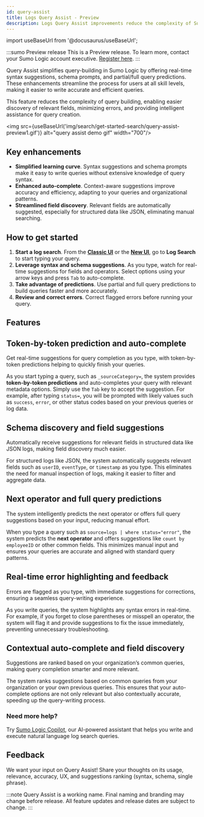 ```yaml
---
id: query-assist
title: Logs Query Assist - Preview
description: Logs Query Assist improvements reduce the complexity of Sumo Logic’s query language, making it easier to discover relevant fields, minimize errors, and benefit from intelligent query-building assistance.
---
```


<head>
  <meta name="robots" content="noindex" />
</head>

import useBaseUrl from '@docusaurus/useBaseUrl';

:::sumo Preview release
This is a Preview release. To learn more, contact your Sumo Logic account executive. [Register here](https://docs.google.com/forms/d/e/1FAIpQLSdtmzRn1NyAdk1rXGZrJrpQQwR2i9FKOYd3uKLwEzrkZGVrwQ/viewform).
:::

Query Assist simplifies query-building in Sumo Logic by offering real-time syntax suggestions, schema prompts, and partial/full query predictions. These enhancements streamline the process for users at all skill levels, making it easier to write accurate and efficient queries.

This feature reduces the complexity of query building, enabling easier discovery of relevant fields, minimizing errors, and providing intelligent assistance for query creation.

<img src={useBaseUrl('img/search/get-started-search/query-assist-preview1.gif')} alt="query assist demo gif" width="700"/>

## Key enhancements

* **Simplified learning curve**. Syntax suggestions and schema prompts make it easy to write queries without extensive knowledge of query syntax.
* **Enhanced auto-complete**. Context-aware suggestions improve accuracy and efficiency, adapting to your queries and organizational patterns.
* **Streamlined field discovery**. Relevant fields are automatically suggested, especially for structured data like JSON, eliminating manual searching.

## How to get started

1. **Start a log search**. From the [**Classic UI**](/docs/get-started/sumo-logic-ui-classic) or the [**New UI**](/docs/get-started/sumo-logic-ui), go to **Log Search** to start typing your query.
2. **Leverage syntax and schema suggestions**. As you type, watch for real-time suggestions for fields and operators. Select options using your arrow keys and press `Tab` to auto-complete.
3. **Take advantage of predictions**. Use partial and full query predictions to build queries faster and more accurately.
4. **Review and correct errors**. Correct flagged errors before running your query.

## Features

## Token-by-token prediction and auto-complete

Get real-time suggestions for query completion as you type, with token-by-token predictions helping to quickly finish your queries.

As you start typing a query, such as `_sourceCategory=`, the system provides **token-by-token predictions** and auto-completes your query with relevant metadata options. Simply use the `Tab` key to accept the suggestion. For example, after typing `status=`, you will be prompted with likely values such as `success`, `error`, or other status codes based on your previous queries or log data.

## Schema discovery and field suggestions

Automatically receive suggestions for relevant fields in structured data like JSON logs, making field discovery much easier.

For structured logs like JSON, the system automatically suggests relevant fields such as `userID`, `eventType`, or `timestamp` as you type. This eliminates the need for manual inspection of logs, making it easier to filter and aggregate data.

## Next operator and full query predictions

The system intelligently predicts the next operator or offers full query suggestions based on your input, reducing manual effort.

When you type a query such as `source=logs | where status="error"`, the system predicts the **next operator** and offers suggestions like `count by employeeID` or other common fields. This minimizes manual input and ensures your queries are accurate and aligned with standard query patterns.

## Real-time error highlighting and feedback

Errors are flagged as you type, with immediate suggestions for corrections, ensuring a seamless query-writing experience.

As you write queries, the system highlights any syntax errors in real-time. For example, if you forget to close parentheses or misspell an operator, the system will flag it and provide suggestions to fix the issue immediately, preventing unnecessary troubleshooting.

## Contextual auto-complete and field discovery

Suggestions are ranked based on your organization’s common queries, making query completion smarter and more relevant.

The system ranks suggestions based on common queries from your organization or your own previous queries. This ensures that your auto-complete options are not only relevant but also contextually accurate, speeding up the query-writing process.


### Need more help?

Try [Sumo Logic Copilot](/docs/search/copilot), our AI-powered assistant that helps you write and execute natural language log search queries.

<!-- Copilot with Query Assist video: https://docs.google.com/presentation/d/1HCaXROM6zrnapLaLo3gDm-S1uQPGAS0p9AquuLwiFXA/edit#slide=id.g3145b7936cd_0_8 -->

## Feedback

We want your input on Query Assist! Share your thoughts on its usage, relevance, accuracy, UX, and suggestions ranking (syntax, schema, single phrase).

:::note
Query Assist is a working name. Final naming and branding may change before release. All feature updates and release dates are subject to change.
:::

<!--
Phased Availability:

* **Phase 1**. Token-by-token prediction, metadata auto-complete, and basic schema suggestions.
* **Phase 2**. Enhanced operator predictions, full query suggestions, and advanced schema discovery.
* **Phase 3**. Real-time error feedback, more contextual suggestions, and query pattern-based improvements.
-->
